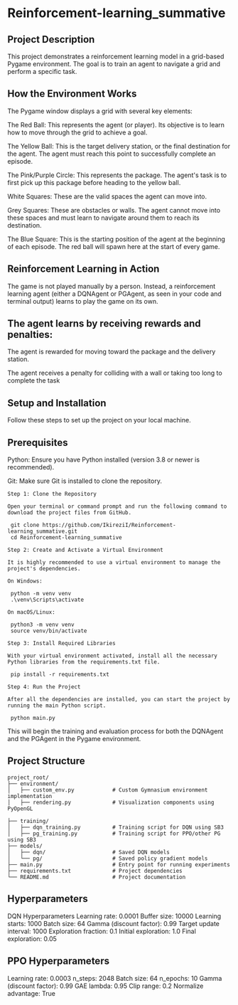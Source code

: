 # Reinforcement-learning_summative

## Project Description ##
This project demonstrates a reinforcement learning model in a grid-based Pygame environment. The goal is to train an agent to navigate a grid and perform a specific task.

## How the Environment Works ##
The Pygame window displays a grid with several key elements:

The Red Ball: This represents the agent (or player). Its objective is to learn how to move through the grid to achieve a goal.

The Yellow Ball: This is the target delivery station, or the final destination for the agent. The agent must reach this point to successfully complete an episode.

The Pink/Purple Circle: This represents the package. The agent's task is to first pick up this package before heading to the yellow ball.

White Squares: These are the valid spaces the agent can move into.

Grey Squares: These are obstacles or walls. The agent cannot move into these spaces and must learn to navigate around them to reach its destination.

The Blue Square: This is the starting position of the agent at the beginning of each episode. The red ball will spawn here at the start of every game.

## Reinforcement Learning in Action ##
The game is not played manually by a person. Instead, a reinforcement learning agent (either a DQNAgent or PGAgent, as seen in your code and terminal output) learns to play the game on its own.

## The agent learns by receiving rewards and penalties: ## 

The agent is rewarded for moving toward the package and the delivery station.

The agent receives a penalty for colliding with a wall or taking too long to complete the task

## Setup and Installation ##
Follow these steps to set up the project on your local machine.

## Prerequisites ##
Python: Ensure you have Python installed (version 3.8 or newer is recommended).

Git: Make sure Git is installed to clone the repository.

```
Step 1: Clone the Repository

Open your terminal or command prompt and run the following command to download the project files from GitHub.

 git clone https://github.com/IkireziI/Reinforcement-learning_summative.git 
 cd Reinforcement-learning_summative 

Step 2: Create and Activate a Virtual Environment

It is highly recommended to use a virtual environment to manage the project's dependencies.

On Windows:

 python -m venv venv 
 .\venv\Scripts\activate 

On macOS/Linux:

 python3 -m venv venv 
 source venv/bin/activate 

Step 3: Install Required Libraries

With your virtual environment activated, install all the necessary Python libraries from the requirements.txt file.

 pip install -r requirements.txt 

Step 4: Run the Project

After all the dependencies are installed, you can start the project by running the main Python script.

 python main.py 
```

This will begin the training and evaluation process for both the DQNAgent and the PGAgent in the Pygame environment.




## Project Structure ##

```
project_root/
├── environment/
│   ├── custom_env.py            # Custom Gymnasium environment implementation
│   ├── rendering.py             # Visualization components using PyOpenGL

├── training/
│   ├── dqn_training.py          # Training script for DQN using SB3
│   ├── pg_training.py           # Training script for PPO/other PG using SB3
├── models/
│   ├── dqn/                     # Saved DQN models
│   └── pg/                      # Saved policy gradient models
├── main.py                      # Entry point for running experiments
├── requirements.txt             # Project dependencies
└── README.md                    # Project documentation
```


## Hyperparameters ##

DQN Hyperparameters
Learning rate: 0.0001
Buffer size: 10000
Learning starts: 1000
Batch size: 64
Gamma (discount factor): 0.99
Target update interval: 1000
Exploration fraction: 0.1
Initial exploration: 1.0
Final exploration: 0.05

## PPO Hyperparameters ##

Learning rate: 0.0003
n_steps: 2048
Batch size: 64
n_epochs: 10
Gamma (discount factor): 0.99
GAE lambda: 0.95
Clip range: 0.2
Normalize advantage: True

 